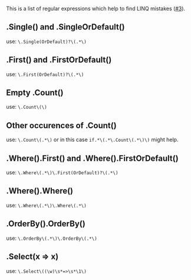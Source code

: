 
This is a list of regular expressions which help to find LINQ mistakes ([#3](https://github.com/SanderSade/common-linq-mistakes/issues/3)).

## .Single() and .SingleOrDefault()
use: `\.Single(OrDefault)?\(.*\)`

## .First() and .FirstOrDefault()  
use: `\.First(OrDefault)?\(.*\)`

## Empty .Count()
use: `\.Count\(\)`

## Other occurences of .Count()
use: `\.Count\(.*\)`
or in this case `if.*\(.*\.Count\(.*\)\)` might help.

## .Where().First() and .Where().FirstOrDefault()
use: `\.Where\(.*\)\.First(OrDefault)?\(.*\)`

## .Where().Where()
use: `\.Where\(.*\)\.Where\(.*\)`

## .OrderBy().OrderBy()
use: `\.OrderBy\(.*\)\.OrderBy\(.*\)`

## .Select(x => x)
use: `\.Select\((\w)\s*=>\s*\1\)`